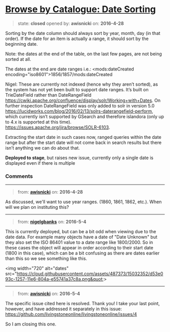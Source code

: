 # [Browse by Catalogue: Date Sorting](https://github.com/livingstoneonline/livingstoneonline/issues/7)

> state: **closed** opened by: **awisnicki** on: **2016-4-28**

Sorting by the date column should always sort by year, month, day (in that order). If the date for an item is actually a range, it should sort by the beginning date.

Note: the dates at the end of the table, on the last few pages, are not being sorted at all.

The dates at the end are date ranges i.e.:
&lt;mods:dateCreated encoding&#x3D;&quot;iso8601&quot;&gt;1856/1857/mods:dateCreated

Nigel: These are currently not indexed (hence why they aren’t sorted), as the system has not yet been built to support date ranges. It’s built on TrieDateField rather than DateRangeField https://cwiki.apache.org/confluence/display/solr/Working+with+Dates. On further inspection DateRangeField was only added to solr in version 5.0 https://lucidworks.com/blog/2016/02/13/solrs-daterangefield-perform, which currently isn’t supported by GSearch and therefore islandora (only up to 4.x is supported at this time). https://issues.apache.org/jira/browse/SOLR-6103.

Extracting the start date in such cases now, ranged queries within the date range but after the start date will not come back in search results but there isn’t anything we can do about that.

**Deployed to stage**, but raises new issue, currently only a single date is displayed even if there is multiple


### Comments

---
> from: [**awisnicki**](https://github.com/livingstoneonline/livingstoneonline/issues/7#issuecomment-215532240) on: **2016-4-28**

As discussed, we&#x27;ll want to use year ranges. (1860, 1861, 1862, etc.). When will we plan on instituting this?

---
> from: [**nigelgbanks**](https://github.com/livingstoneonline/livingstoneonline/issues/7#issuecomment-217037411) on: **2016-5-4**

This is currently deployed, but can be a bit odd when viewing due to the date data. For example many objects have a date of &quot;Date Unknown&quot; but they also set the ISO 86401 value to a date range like 1800/2000. So in these cases the object will appear in order according to their start date (1800 in this case), which can be a bit confusing as there are dates earlier than this so we see something like this.

&lt;img width&#x3D;&quot;720&quot; alt&#x3D;&quot;dates&quot; src&#x3D;&quot;https://cloud.githubusercontent.com/assets/487373/15032352/d53e093c-1257-11e6-804a-e55741a37c8a.png&quot;&gt;

---
> from: [**awisnicki**](https://github.com/livingstoneonline/livingstoneonline/issues/7#issuecomment-217058073) on: **2016-5-4**

The specific issue cited here is resolved. Thank you! I take your last point, however, and have addressed it separately in this issue: https://github.com/livingstoneonline/livingstoneonline/issues/4

So I am closing this one.

